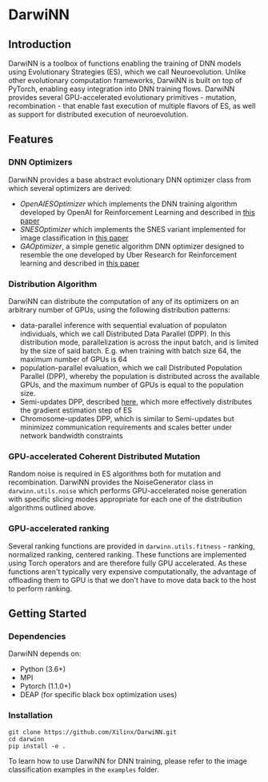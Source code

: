 # DarwiNN

## Introduction

DarwiNN is a toolbox of functions enabling the training of DNN models using Evolutionary Strategies (ES), which we call Neuroevolution.
Unlike other evolutionary computation frameworks, DarwiNN is built on top of PyTorch, enabling easy integration into DNN training flows.
DarwiNN provides several GPU-accelerated evolutionary primitives - mutation, recombination - that enable fast execution of multiple flavors of ES, 
as well as support for distributed execution of neuroevolution.

## Features

### DNN Optimizers

DarwiNN provides a base abstract evolutionary DNN optimizer class from which several optimizers are derived:
- *OpenAIESOptimizer* which implements the DNN training algorithm developed by OpenAI for Reinforcement Learning and described in [this paper](https://arxiv.org/abs/1703.03864)
- *SNESOptimizer* which implements the SNES variant implemented for image classification in [this paper](https://arxiv.org/abs/1906.03139)
- *GAOptimizer*, a simple genetic algorithm DNN optimizer designed to resemble the one developed by Uber Research for Reinforcement learning and described in [this paper](https://arxiv.org/abs/1712.06567)

### Distribution Algorithm

DarwiNN can distribute the computation of any of its optimizers on an arbitrary number of GPUs, using the following distribution patterns:
- data-parallel inference with sequential evaluation of populaton individuals, which we call Distributed Data Parallel (DPP). 
In this distribution mode, parallelization is across the input batch, and is limited by the size of said batch. 
E.g. when training with batch size 64, the maximum number of GPUs is 64
- population-parallel evaluation, which we call Distributed Population Parallel (DPP), whereby the population is distributed across the available GPUs, and the maximum number of GPUs is equal to the population size.
- Semi-updates DPP, described [here](https://arxiv.org/abs/1906.03139), which more effectively distributes the gradient estimation step of ES
- Chromosome-updates DPP, which is similar to Semi-updates but minimizez communication requirements and scales better under network bandwidth constraints

### GPU-accelerated Coherent Distributed Mutation

Random noise is required in ES algorithms both for mutation and recombination. 
DarwiNN provides the NoiseGenerator class in `darwinn.utils.noise` which performs GPU-accelerated noise generation with specific slicing modes appropriate for each one of the distribution algorithms outlined above.

### GPU-accelerated ranking

Several ranking functions are provided in `darwinn.utils.fitness` - ranking, normalized ranking, centered ranking. 
These functions are implemented using Torch operators and are therefore fully GPU accelerated.
As these functions aren't typically very expensive computationally, the advantage of offloading them to GPU is that we don't have to move data back to the host to perform ranking.

## Getting Started

### Dependencies

DarwiNN depends on:
* Python (3.6+)
* MPI
* Pytorch (1.1.0+)
* DEAP (for specific black box optimization uses)

### Installation

```
git clone https://github.com/Xilinx/DarwiNN.git
cd darwinn
pip install -e .
```

To learn how to use DarwiNN for DNN training, please refer to the image classification examples in the `examples` folder. 
